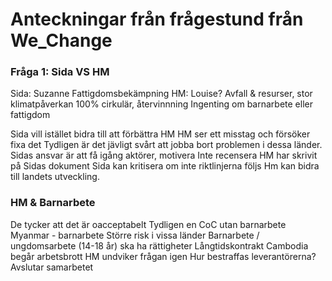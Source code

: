 # Anteckningar från frågestund från We_Change

### Fråga 1: Sida VS HM
Sida: Suzanne
Fattigdomsbekämpning
HM: Louise?
Avfall & resurser, stor klimatpåverkan
100% cirkulär, återvinnning
Ingenting om barnarbete eller fattigdom

Sida vill istället bidra till att förbättra HM
HM ser ett misstag och försöker fixa det
Tydligen är det jävligt svårt att jobba bort problemen i dessa länder.
Sidas ansvar är att få igång aktörer, motivera
Inte recensera
HM har skrivit på Sidas dokument
Sida kan kritisera om inte riktlinjerna följs
Hm kan bidra till landets utveckling.

### HM & Barnarbete
De tycker att det är oacceptabelt
Tydligen en CoC utan barnarbete
Myanmar - barnarbete
Större risk i vissa länder
Barnarbete / ungdomsarbete (14-18 år) ska ha rättigheter
Långtidskontrakt
Cambodia begår arbetsbrott
HM undviker frågan igen
Hur bestraffas leverantörerna? Avslutar samarbetet